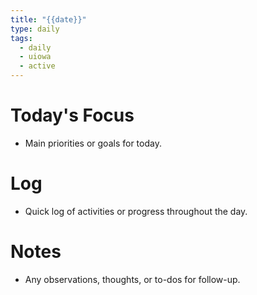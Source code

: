 ```yaml
---
title: "{{date}}"
type: daily
tags:
  - daily
  - uiowa
  - active
---
```


# Today's Focus
- Main priorities or goals for today.

# Log
- Quick log of activities or progress throughout the day.

# Notes
- Any observations, thoughts, or to-dos for follow-up.